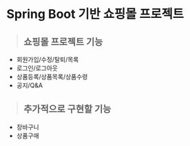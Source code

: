 # Spring Boot 기반 쇼핑몰 프로젝트

> ## 쇼핑몰 프로젝트 기능

- 회원가입/수정/탈퇴/목록
- 로그인/로그아웃
- 상품등록/상품목록/상품수령
- 공지/Q&A

> ## 추가적으로 구현할 기능

- 장바구니
- 상품구매
